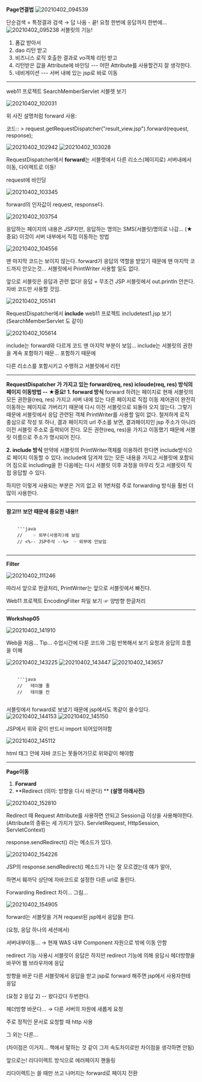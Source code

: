 **Page연결법**
![20210402_094539](https://user-images.githubusercontent.com/78403443/113392595-5694b900-93d0-11eb-85fd-feb56b8a3cc0.png)

단순검색 = 특정결과 검색 → 답 나옴 - 끝!
요청 한번에 응답까지 한번에...
![20210402_095238](https://user-images.githubusercontent.com/78403443/113392654-6a401f80-93d0-11eb-9628-5adeae3c5d71.png)
서블릿의 기능!

1. 폼값 받아서
2. dao 리턴 받고
3. 비즈니스 로직 호출한 결과로 vo객체 리턴 받고 
4. 리턴받은 값을 Attribute에 바인딩 --- 어떤 Attribute를 사용할건지 잘 생각한다.
5. 네비게이션 --- 서버 내에 있는 jsp로 바로 이동

---

web11 프로젝트 SearchMemberServlet 서블렛 보기

![20210402_102031](https://user-images.githubusercontent.com/78403443/113392907-d02ca700-93d0-11eb-9ae3-02da35935f66.png)

위 사진 설명처럼 forward 사용: 

코드:: > request.getRequestDispatcher("result_view.jsp").forward(request, response);

![20210402_102942](https://user-images.githubusercontent.com/78403443/113392943-e0dd1d00-93d0-11eb-8694-592a0f9de86f.png)
![20210402_103028](https://user-images.githubusercontent.com/78403443/113392963-eaff1b80-93d0-11eb-991e-f88801433253.png)

RequestDispatcher에서 **forward**는 서블렛에서 다른 리소스(페이지로) 서버내에서 이동, 다이렉트로 이동!

request에 바인딩

![20210402_103345](https://user-images.githubusercontent.com/78403443/113392993-f94d3780-93d0-11eb-9716-7fe37c5eb22a.png)


forward의 인자값이 request, response다.

![20210402_103754](https://user-images.githubusercontent.com/78403443/113393051-0ec26180-93d1-11eb-9991-6f7a421809cf.png)


응답하는 페이지의 내용은 JSP지만, 응답하는 명의는 SMS(서블릿)명의로 나감... (★중요)
이것이 서버 내부에서 직접 이동하는 방법

![20210402_104556](https://user-images.githubusercontent.com/78403443/113393096-213c9b00-93d1-11eb-8acd-ccf3d0c79f12.png)


맨 마지막 코드는 보이지 않는다. 
forward가 응답의 역할을 받았기 때문에 맨 마지막 코드까지 안오는것...
서블릿에서 PrintWriter 사용할 일도 없다.

앞으로 서블릿은 응답과 관련 없다! 응답 = 무조건 JSP
서블릿에서 out.println 안쓴다. 자바 코드만 사용할 것임.

![20210402_105141](https://user-images.githubusercontent.com/78403443/113393150-36192e80-93d1-11eb-8f93-03379775ac52.png)

RequestDispatcher에서 **include**
web11 프로젝트 includetest1.jsp 보기 (SearchMemberServlet  도 같이)

![20210402_105614](https://user-images.githubusercontent.com/78403443/113393253-5cd76500-93d1-11eb-8dba-fe53503958c6.png)

include는 forward와 다르게 코드 맨 마지막 부분이 보임... 
include는 서블릿의 권한을 계속 포함하기 때문... 포함하기 때문에

다른 리소스를 포함시키고 수행하고 서블릿에서 리턴

---

**RequestDispatcher 가 가지고 있는 forward(req, res) icloude(req, res) 방식의 페이지 이동방법 -- ★중요!**
**1. forward 방식**
 forward 하려는 페이지로 현재 서블릿의 모든 권한을(req, res) 가지고 서버 내에 있는 다른 페이지로 직접 이동
 제어권이 완전히 이동하는 페이지로 가버리기 때문에 다시 이전 서블릿으로 되돌아 오지 않는다.
 그렇기 때문에 서블릿에서 응답 관련된 객체 PrintWriter를 사용할 일이 없다. 철저하게 로직 중심으로 작성
 또 하나, 결과 페이지의 url 주소를 보면,
 결과페이지인 jsp 주소가 아니라 이전 서블릿 주소로 출력되어 진다.
 모든 권한(req, res)을 가지고 이동했기 때문에 서블릿 이름으로 주소가 명시되어 진다.

**2. include 방식**
만약에 서블릿의 PrintWriter객체를 이용하려 한다면 include방식으로 페이지 이동할 수 있다.
include에 담겨져 있는 모든 내용을 가지고 서블릿에 포함되어 짐으로 including을 한 다음에는 다시 서블릿 이후 과정을 마무리 짓고
서블릿이 직접 응답할 수 있다.

하지만 이렇게 사용되는 부분은 거의 없고 위 1번처럼 주로 forwarding 방식을 훨씬 더 많이 사용한다.

---

**참고!!!**
**보안 때문에 중요한 내용!!**

<pre>
    <code>
    '''java
    // <!-- html 주석 -->   ☞ 외부(사용자)에 보임
    // <%-- JSP주석 --%>  ☞ 외부에 안보임
    </code>
</pre>





---

**Filter**

![20210402_111246](https://user-images.githubusercontent.com/78403443/113393294-6bbe1780-93d1-11eb-8177-dc80ad65fc1b.png)

따라서 앞으로 한글처리, PrintWriter는 앞으로 서블릿에서 빠진다.

Web11 프로젝트 EncodingFilter 파일 보기 ☞ 양방향 한글처리

---

**Workshop05**

![20210402_141910](https://user-images.githubusercontent.com/78403443/113393532-c5264680-93d1-11eb-83aa-2e4122dce1b5.png)

Web을 처음... Tip...
수업시간에 다룬 코드와 그림 반복해서 보기
요청과 응답의 흐름을 이해

![20210402_143225](https://user-images.githubusercontent.com/78403443/113393601-dc653400-93d1-11eb-9e8d-a3cd9379ddae.png)
![20210402_143447](https://user-images.githubusercontent.com/78403443/113393623-e1c27e80-93d1-11eb-80d7-3f6747e6deee.png)
![20210402_143657](https://user-images.githubusercontent.com/78403443/113393652-ec7d1380-93d1-11eb-83eb-1abbff879a7e.png)

<pre>
    <code>
    '''java
    // <tr></tr>  테이블 줄
    // <td></td>  테이블 칸
    </code>
</pre>    









서블릿에서 forward로 보냈기 때문에 jsp에서도 똑같이 쓸수있다.
![20210402_144153](https://user-images.githubusercontent.com/78403443/113393684-fb63c600-93d1-11eb-8f34-20e2936ad163.png)
![20210402_145150](https://user-images.githubusercontent.com/78403443/113393710-03bc0100-93d2-11eb-9436-36a9e859c63d.png)

JSP에서 위와 같이 반드시 import 되어있어야함

![20210402_145112](https://user-images.githubusercontent.com/78403443/113393757-17fffe00-93d2-11eb-9da6-4d2b86344962.png)

html 태그 안에 자바 코드는 못들어가므로 위와같이 해야함

---

**Page이동**

1. **Forward**
2. **Redirect (의미: 방향을 다시 바꾼다) **
   **(설명 아래사진)**

![20210402_152810](https://user-images.githubusercontent.com/78403443/113393789-2817dd80-93d2-11eb-960b-a09b28095f56.png)

Redirect 때 Request Attribute를 사용하면 안되고 Session급 이상을 사용해야한다.
(Attribute의 종류는 세 가지가 있다.  ServletRequest, HttpSession, ServletContext)

response.sendRedirect() 라는 메소드가 있다.

![20210402_154226](https://user-images.githubusercontent.com/78403443/113393830-37972680-93d2-11eb-9506-d19deed1fcbb.png)

JSP의 response.sendRedirect() 메소드가 나는 잘 모르겠는데 얘가 알아, 

하면서 훼까닥 상단에 자바코드로 설정한 다른 url로 돌린다.



Forwarding Redirect 차이... 그림...

![20210402_154905](https://user-images.githubusercontent.com/78403443/113393867-41b92500-93d2-11eb-9eaf-993145e5629f.png)

forward는 서블릿을 거쳐 request된 jsp에서 응답을 한다.

(요청, 응답 하나의 세션에서)

서버내부이동... → 현재 WAS 내부 Component 자원으로 밖에 이동 안함



redirect 기능 사용시 서블릿이 응답은 하지만 redirect 기능에 의해 응답시 헤더방향을 바꾸어 웹 브라우저에 응답

방향을 바꾼 다른 서블릿에서 응답을 받고 jsp로 forward 해주면 jsp에서 사용자한테 응답

(요청 2 응답 2) -- 왔다갔다 두번한다.

헤더방향 바꾼다... → 다른 서버의 자원에 새롭게 요청

주로 정적인 문서로 요청할 때 http 사용

그 외는 다른...



(차이점은 이거지... 책에서 말하는 것 같이 그저 속도차이로만 차이점을 생각하면 안됨)



앞으로는! 리다이렉트 방식으로 에러페이지 핸들링

리다이렉트는 쓸 때만 쓰고 나머지는 forward로 페이지 전환

